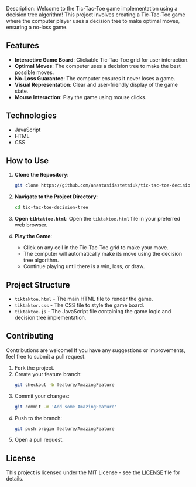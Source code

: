 Description: Welcome to the Tic-Tac-Toe game implementation using a decision tree algorithm! This project involves creating a Tic-Tac-Toe game where the computer player uses a decision tree to make optimal moves, ensuring a no-loss game.

## Features

- **Interactive Game Board**: Clickable Tic-Tac-Toe grid for user interaction.
- **Optimal Moves**: The computer uses a decision tree to make the best possible moves.
- **No-Loss Guarantee**: The computer ensures it never loses a game.
- **Visual Representation**: Clear and user-friendly display of the game state.
- **Mouse Interaction**: Play the game using mouse clicks.

## Technologies

- JavaScript
- HTML
- CSS

## How to Use

1. **Clone the Repository**:
    ```sh
    git clone https://github.com/anastasiiastetsiuk/tic-tac-toe-decision-tree.git
    ```
2. **Navigate to the Project Directory**:
    ```sh
    cd tic-tac-toe-decision-tree
    ```
3. **Open `tiktaktoe.html`**: Open the `tiktaktoe.html` file in your preferred web browser.

4. **Play the Game**:
    - Click on any cell in the Tic-Tac-Toe grid to make your move.
    - The computer will automatically make its move using the decision tree algorithm.
    - Continue playing until there is a win, loss, or draw.

## Project Structure

- `tiktaktoe.html` - The main HTML file to render the game.
- `tiktaktor.css` - The CSS file to style the game board.
- `tiktaktoe.js` - The JavaScript file containing the game logic and decision tree implementation.

## Contributing

Contributions are welcome! If you have any suggestions or improvements, feel free to submit a pull request.

1. Fork the project.
2. Create your feature branch:
    ```sh
    git checkout -b feature/AmazingFeature
    ```
3. Commit your changes:
    ```sh
    git commit -m 'Add some AmazingFeature'
    ```
4. Push to the branch:
    ```sh
    git push origin feature/AmazingFeature
    ```
5. Open a pull request.

## License
This project is licensed under the MIT License - see the [LICENSE](LICENSE) file for details.
